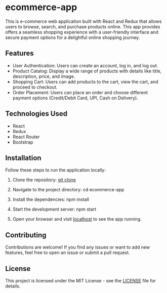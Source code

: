 # ecommerce-app

This is e-commerce web application built with React and Redux that allows users to browse, search, and purchase products online. This app provides offers a seamless shopping experience with a user-friendly interface and secure payment options for a delightful online shopping journey.


## Features

- User Authentication: Users can create an account, log in, and log out.
- Product Catalog: Display a wide range of products with details like title, description, price, and image.
- Shopping Cart: Users can add products to the cart, view the cart, and proceed to checkout.
- Order Placement: Users can place an order and choose different payment options (Credit/Debit Card, UPI, Cash on Delivery).


## Technologies Used

- React
- Redux
- React Router
- Bootstrap


## Installation

Follow these steps to run the application locally:

1. Clone the repository: [git clone](https://github.com/vaibhav209/ecommerce-app.git)

3. Navigate to the project directory: cd ecommerce-app

5. Install the dependencies: npm install

7. Start the development server: npm start

9. Open your browser and visit [localhost](http://localhost:3000) to see the app running.


## Contributing

Contributions are welcome! If you find any issues or want to add new features, feel free to open an issue or submit a pull request.

## License

This project is licensed under the MIT License - see the [LICENSE](LICENSE) file for details.
